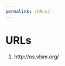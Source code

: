 ```yaml
---
permalink: /URLs/
---
```

<body>
  <h1> URLs </h1>
  <ol>
    <li> http://os.vlsm.org/ </li>
  </ol>
</body>
